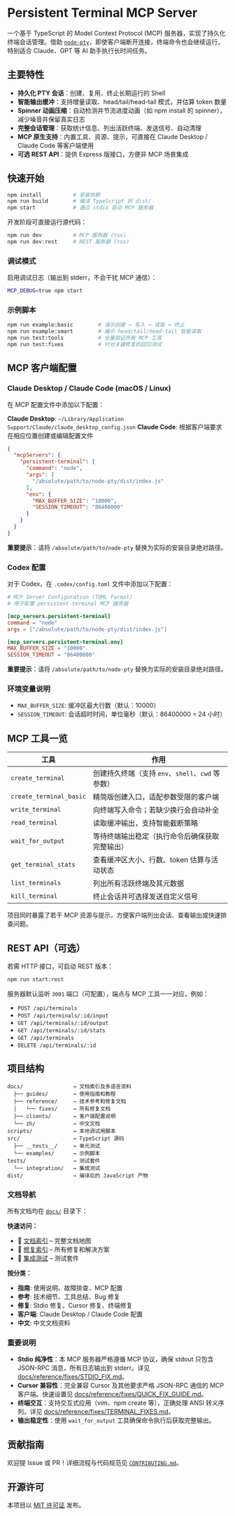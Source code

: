 # Persistent Terminal MCP Server

一个基于 TypeScript 的 Model Context Protocol (MCP) 服务器，实现了持久化终端会话管理。借助 [`node-pty`](https://github.com/microsoft/node-pty)，即使客户端断开连接，终端命令也会继续运行，特别适合 Claude、GPT 等 AI 助手执行长时间任务。

## 主要特性
- **持久化 PTY 会话**：创建、复用、终止长期运行的 Shell
- **智能输出缓冲**：支持增量读取、head/tail/head-tail 模式，并估算 token 数量
- **Spinner 动画压缩**：自动检测并节流进度动画（如 npm install 的 spinner），减少噪音并保留真实日志
- **完整会话管理**：获取统计信息、列出活跃终端、发送信号、自动清理
- **MCP 原生支持**：内置工具、资源、提示，可直接在 Claude Desktop / Claude Code 等客户端使用
- **可选 REST API**：提供 Express 版接口，方便非 MCP 场景集成

## 快速开始
```bash
npm install          # 安装依赖
npm run build        # 编译 TypeScript 到 dist/
npm start            # 通过 stdio 启动 MCP 服务器
```

开发阶段可直接运行源代码：
```bash
npm run dev          # MCP 服务器 (tsx)
npm run dev:rest     # REST 服务器 (tsx)
```

### 调试模式
启用调试日志（输出到 stderr，不会干扰 MCP 通信）：
```bash
MCP_DEBUG=true npm start
```

### 示例脚本
```bash
npm run example:basic        # 演示创建 → 写入 → 读取 → 终止
npm run example:smart        # 展示 head/tail/head-tail 智能读取
npm run test:tools           # 全量验证所有 MCP 工具
npm run test:fixes           # 针对关键修复的回归测试
```

## MCP 客户端配置

### Claude Desktop / Claude Code (macOS / Linux)
在 MCP 配置文件中添加以下配置：

**Claude Desktop**: `~/Library/Application Support/Claude/claude_desktop_config.json`
**Claude Code**: 根据客户端要求在相应位置创建或编辑配置文件

```json
{
  "mcpServers": {
    "persistent-terminal": {
      "command": "node",
      "args": [
        "/absolute/path/to/node-pty/dist/index.js"
      ],
      "env": {
        "MAX_BUFFER_SIZE": "10000",
        "SESSION_TIMEOUT": "86400000"
      }
    }
  }
}
```

**重要提示**：请将 `/absolute/path/to/node-pty` 替换为实际的安装目录绝对路径。

### Codex 配置
对于 Codex，在 `.codex/config.toml` 文件中添加以下配置：

```toml
# MCP Server Configuration (TOML Format)
# 用于配置 persistent-terminal MCP 服务器

[mcp_servers.persistent-terminal]
command = "node"
args = ["/absolute/path/to/node-pty/dist/index.js"]

[mcp_servers.persistent-terminal.env]
MAX_BUFFER_SIZE = "10000"
SESSION_TIMEOUT = "86400000"
```

**重要提示**：请将 `/absolute/path/to/node-pty` 替换为实际的安装目录绝对路径。

### 环境变量说明
- `MAX_BUFFER_SIZE`: 缓冲区最大行数（默认：10000）
- `SESSION_TIMEOUT`: 会话超时时间，单位毫秒（默认：86400000 = 24 小时）

## MCP 工具一览
| 工具 | 作用 |
|------|------|
| `create_terminal` | 创建持久终端（支持 `env`、`shell`、`cwd` 等参数） |
| `create_terminal_basic` | 精简版创建入口，适配参数受限的客户端 |
| `write_terminal` | 向终端写入命令；若缺少换行会自动补全 |
| `read_terminal` | 读取缓冲输出，支持智能截断策略 |
| `wait_for_output` | 等待终端输出稳定（执行命令后确保获取完整输出） |
| `get_terminal_stats` | 查看缓冲区大小、行数、token 估算与活动状态 |
| `list_terminals` | 列出所有活跃终端及其元数据 |
| `kill_terminal` | 终止会话并可选择发送自定义信号 |

项目同时暴露了若干 MCP 资源与提示，方便客户端列出会话、查看输出或快速排查问题。

## REST API（可选）
若需 HTTP 接口，可启动 REST 版本：
```bash
npm run start:rest
```
服务器默认监听 `3001` 端口（可配置），端点与 MCP 工具一一对应，例如：
- `POST /api/terminals`
- `POST /api/terminals/:id/input`
- `GET /api/terminals/:id/output`
- `GET /api/terminals/:id/stats`
- `GET /api/terminals`
- `DELETE /api/terminals/:id`

## 项目结构
```
docs/                → 文档索引及多语言资料
  ├── guides/        → 使用指南和教程
  ├── reference/     → 技术参考和修复文档
  │   └── fixes/     → 所有修复文档
  ├── clients/       → 客户端配置说明
  └── zh/            → 中文文档
scripts/             → 本地调试用脚本
src/                 → TypeScript 源码
  ├── __tests__/     → 单元测试
  └── examples/      → 示例脚本
tests/               → 测试套件
  └── integration/   → 集成测试
dist/                → 编译后的 JavaScript 产物
```

### 文档导航
所有文档均在 [`docs/`](docs/README.md) 目录下：

**快速访问：**
- 📖 [文档索引](docs/README.md) – 完整文档地图
- 🚨 [修复索引](docs/reference/fixes/README.md) – 所有修复和解决方案
- 🧪 [集成测试](tests/integration/README.md) – 测试套件

**按分类：**
- **指南**: 使用说明、故障排查、MCP 配置
- **参考**: 技术细节、工具总结、Bug 修复
- **修复**: Stdio 修复、Cursor 修复、终端修复
- **客户端**: Claude Desktop / Claude Code 配置
- **中文**: 中文文档资料

### 重要说明
- **Stdio 纯净性**：本 MCP 服务器严格遵循 MCP 协议，确保 stdout 只包含 JSON-RPC 消息，所有日志输出到 stderr。详见 [docs/reference/fixes/STDIO_FIX.md](docs/reference/fixes/STDIO_FIX.md)。
- **Cursor 兼容性**：完全兼容 Cursor 及其他要求严格 JSON-RPC 通信的 MCP 客户端。快速设置见 [docs/reference/fixes/QUICK_FIX_GUIDE.md](docs/reference/fixes/QUICK_FIX_GUIDE.md)。
- **终端交互**：支持交互式应用（vim、npm create 等），正确处理 ANSI 转义序列。详见 [docs/reference/fixes/TERMINAL_FIXES.md](docs/reference/fixes/TERMINAL_FIXES.md)。
- **输出稳定性**：使用 `wait_for_output` 工具确保命令执行后获取完整输出。

## 贡献指南
欢迎提 Issue 或 PR！详细流程与代码规范见 [`CONTRIBUTING.md`](CONTRIBUTING.md)。

## 开源许可
本项目以 [MIT 许可证](LICENSE) 发布。

